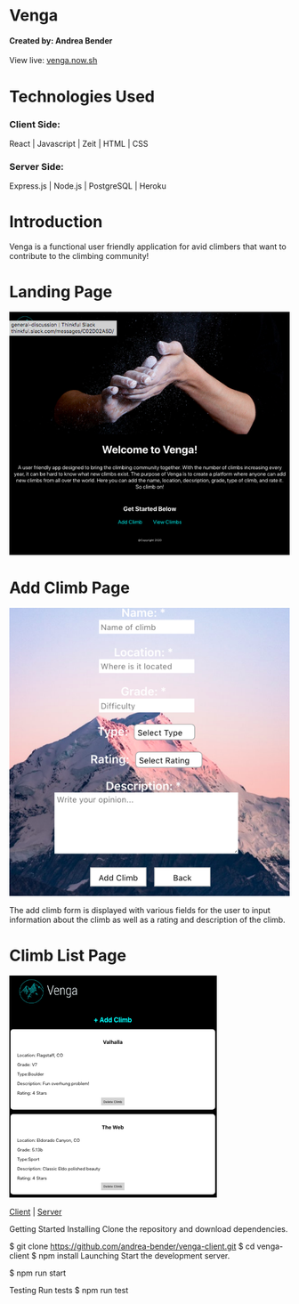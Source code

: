 # Venga 
#### Created by: Andrea Bender
View live: [venga.now.sh](https://venga.now.sh)

# Technologies Used

### Client Side:  
React | Javascript | Zeit |  HTML | CSS

### Server Side:
Express.js | Node.js | PostgreSQL | Heroku

# Introduction
Venga is a functional user friendly application for avid climbers that want to contribute to the climbing community!   

# Landing Page
![Landing page](./src/assets/LandingPage.png)

# Add Climb Page
![Add Climb](./src/assets/AddClimb.png)

The add climb form is displayed with various fields for the user to input information about the climb as well as a rating and description of the climb.

# Climb List Page
![Climb List](./src/assets/ClimbList.png)


[Client](https://github.com/andrea-bender/venga-client.git) |
[Server](https://github.com/andrea-bender/venga-app.git)


Getting Started
Installing
Clone the repository and download dependencies.

$ git clone https://github.com/andrea-bender/venga-client.git
$ cd venga-client
$ npm install
Launching
Start the development server.

$ npm run start


Testing
Run tests
$ npm run test
